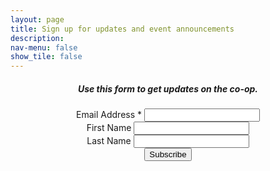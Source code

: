 ```yaml
---
layout: page
title: Sign up for updates and event announcements
description:
nav-menu: false
show_tile: false
---
```


<div style="max-width:800px;margin:auto;text-align:center;">
<h5>Use this form to get updates on the co-op.</h5>
</div>
<!-- Begin Mailchimp Signup Form -->

<div id="mc_embed_signup" style="max-width:500px;text-align:center;margin:auto;">
<form action="https://cooptrail.us1.list-manage.com/subscribe/post?u=69d08ec1a541d289e869afa53&amp;id=6ef780df60" method="post" id="mc-embedded-subscribe-form" name="mc-embedded-subscribe-form" class="validate" target="_blank" novalidate>
    <div id="mc_embed_signup_scroll">

<div class="mc-field-group">
    <label for="mce-EMAIL">Email Address  <span class="asterisk">*</span>
</label>
    <input type="email" value="" name="EMAIL" class="required email" id="mce-EMAIL">
</div>
<div class="mc-field-group">
    <label for="mce-FNAME">First Name </label>
    <input type="text" value="" name="FNAME" class="" id="mce-FNAME">
</div>
<div class="mc-field-group">
    <label for="mce-LNAME">Last Name </label>
    <input type="text" value="" name="LNAME" class="" id="mce-LNAME">
</div>
    <div id="mce-responses" class="clear">
        <div class="response" id="mce-error-response" style="display:none"></div>
        <div class="response" id="mce-success-response" style="display:none"></div>
    </div>    <!-- real people should not fill this in and expect good things - do not remove this or risk form bot signups-->
    <div style="position: absolute; left: -5000px;" aria-hidden="true"><input type="text" name="b_69d08ec1a541d289e869afa53_6ef780df60" tabindex="-1" value=""></div>
    <div class="clear"><input type="submit" value="Subscribe" name="subscribe" id="mc-embedded-subscribe" class="button"></div>
    </div>
</form>
</div>

<!--End mc_embed_signup-->